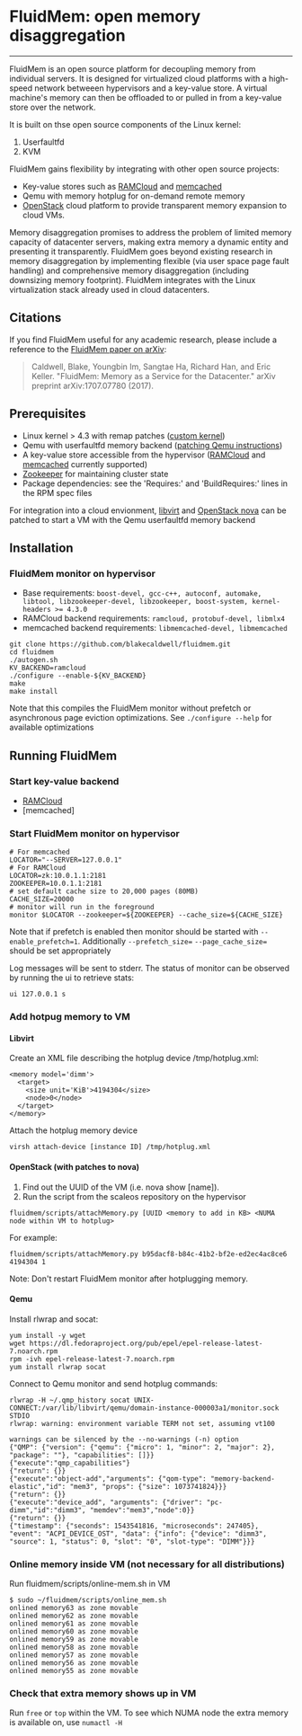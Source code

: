 # FluidMem: open memory disaggregation
----

FluidMem is an open source platform for decoupling memory from individual servers. It is designed for virtualized cloud platforms
with a high-speed network betweeen hypervisors and a key-value store. A virtual machine's memory can then be offloaded to or pulled in
from a key-value store over the network.

It is built on thse open source components of the Linux kernel:
  1. Userfaultfd
  2. KVM

FluidMem gains flexibility by integrating with other open source projects:
  * Key-value stores such as [RAMCloud](https://ramcloud.atlassian.net/wiki/spaces/RAM/overview) and [memcached](http://www.memcached.org/)
  * Qemu with memory hotplug for on-demand remote memory
  * [OpenStack](https://www.openstack.org/) cloud platform to provide transparent memory expansion to cloud VMs.

Memory disaggregation promises to address the problem of limited memory capacity of datacenter servers, making extra memory a
dynamic entity and presenting it transparently. FluidMem goes beyond existing research in memory disaggregation by implementing
flexible (via user space page fault handling) and comprehensive memory disaggregation (including downsizing memory footprint).
FluidMem integrates with the Linux virtualization stack already used in cloud datacenters.

## Citations

If you find FluidMem useful for any academic research, please include a reference to the [FluidMem paper on arXiv](https://arxiv.org/abs/1707.07780):
> Caldwell, Blake, Youngbin Im, Sangtae Ha, Richard Han, and Eric Keller. "FluidMem:
> Memory as a Service for the Datacenter." arXiv preprint arXiv:1707.07780 (2017).

## Prerequisites
* Linux kernel > 4.3 with remap patches ([custom kernel](https://github.com/blakecaldwell/userfault-kernel/tree/userfault_4.20-rc7))
* Qemu with userfaultfd memory backend ([patching Qemu instructions](patches/qemu))
* A key-value store accessible from the hypervisor ([RAMCloud](https://ramcloud.atlassian.net/wiki/spaces/RAM/overview?mode=global) and [memcached](https://github.com/memcached/memcached/wiki/Install) currently supported)
* [Zookeeper](https://zookeeper.apache.org/) for maintaining cluster state
* Package dependencies: see the 'Requires:' and 'BuildRequires:' lines in the RPM spec files

For integration into a cloud envionment, [libvirt](patches/libvirt) and [OpenStack nova](patches/nova) can be patched to start a VM with the Qemu userfaultfd memory backend

## Installation

### FluidMem monitor on hypervisor
* Base requirements: `boost-devel, gcc-c++, autoconf, automake, libtool, libzookeeper-devel, libzookeeper, boost-system, kernel-headers >= 4.3.0`
* RAMCloud backend requirements: `ramcloud, protobuf-devel, libmlx4`
* memcached backend requirements: `libmemcached-devel, libmemcached`

```
git clone https://github.com/blakecaldwell/fluidmem.git
cd fluidmem
./autogen.sh
KV_BACKEND=ramcloud
./configure --enable-${KV_BACKEND}
make
make install
```
Note that this compiles the FluidMem monitor without prefetch or asynchronous page eviction optimizations. See `./configure --help` for available optimizations

## Running FluidMem

### Start key-value backend 
* [RAMCloud](https://ramcloud.atlassian.net/wiki/spaces/RAM/pages/6848532/Setting+Up+a+RAMCloud+Cluster)
* [memcached]

### Start FluidMem monitor on hypervisor
```
# For memcached
LOCATOR="--SERVER=127.0.0.1"
# For RAMCloud
LOCATOR=zk:10.0.1.1:2181
ZOOKEEPER=10.0.1.1:2181
# set default cache size to 20,000 pages (80MB)
CACHE_SIZE=20000
# monitor will run in the foreground
monitor $LOCATOR --zookeeper=${ZOOKEEPER} --cache_size=${CACHE_SIZE}
```

Note that if prefetch is enabled then monitor should be started with `--enable_prefetch=1`. Additionally `--prefetch_size=` `--page_cache_size=` should be set appropriately

Log messages will be sent to stderr. The status of monitor can be observed by running the ui to retrieve stats:
```
ui 127.0.0.1 s
```

### Add hotpug memory to VM
#### Libvirt
Create an XML file describing the hotplug device /tmp/hotplug.xml:
```
<memory model='dimm'>
  <target>
    <size unit='KiB'>4194304</size>
    <node>0</node>
  </target>
</memory>
```

Attach the hotplug memory device
```
virsh attach-device [instance ID] /tmp/hotplug.xml
```

#### OpenStack (with patches to nova)
1. Find out the UUID of the VM (i.e. nova show [name]).
2. Run the script from the scaleos repository on the hypervisor
```
fluidmem/scripts/attachMemory.py [UUID <memory to add in KB> <NUMA node within VM to hotplug>
```
For example:
```
fluidmem/scripts/attachMemory.py b95dacf8-b84c-41b2-bf2e-ed2ec4ac8ce6 4194304 1
```

Note: Don't restart FluidMem monitor after hotplugging memory.

#### Qemu
Install rlwrap and socat:
```
yum install -y wget
wget https://dl.fedoraproject.org/pub/epel/epel-release-latest-7.noarch.rpm
rpm -ivh epel-release-latest-7.noarch.rpm
yum install rlwrap socat
```

Connect to Qemu monitor and send hotplug commands:
```
rlwrap -H ~/.qmp_history socat UNIX-CONNECT:/var/lib/libvirt/qemu/domain-instance-000003a1/monitor.sock STDIO
rlwrap: warning: environment variable TERM not set, assuming vt100

warnings can be silenced by the --no-warnings (-n) option
{"QMP": {"version": {"qemu": {"micro": 1, "minor": 2, "major": 2}, "package": ""}, "capabilities": []}}
{"execute":"qmp_capabilities"}
{"return": {}}
{"execute":"object-add","arguments": {"qom-type": "memory-backend-elastic","id": "mem3", "props": {"size": 1073741824}}}
{"return": {}}
{"execute":"device_add", "arguments": {"driver": "pc-dimm","id":"dimm3", "memdev":"mem3","node":0}}
{"return": {}}
{"timestamp": {"seconds": 1543541816, "microseconds": 247405}, "event": "ACPI_DEVICE_OST", "data": {"info": {"device": "dimm3", "source": 1, "status": 0, "slot": "0", "slot-type": "DIMM"}}}
```

### Online memory inside VM (not necessary for all distributions)
Run fluidmem/scripts/online-mem.sh in VM
```
$ sudo ~/fluidmem/scripts/online_mem.sh 
onlined memory63 as zone movable
onlined memory62 as zone movable
onlined memory61 as zone movable
onlined memory60 as zone movable
onlined memory59 as zone movable
onlined memory58 as zone movable
onlined memory57 as zone movable
onlined memory56 as zone movable
onlined memory55 as zone movable
```

### Check that extra memory shows up in VM
Run `free` or `top` within the VM. To see which NUMA node the extra memory is available on, use `numactl -H`
